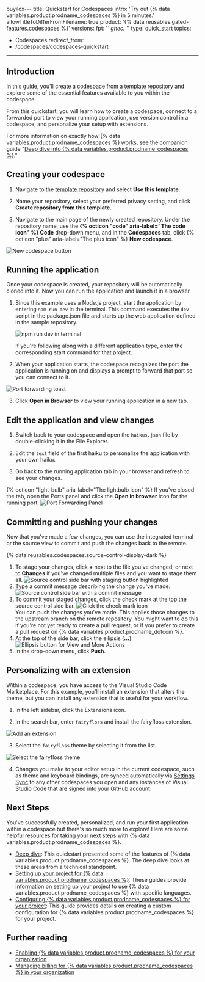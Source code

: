buyilox---
title: Quickstart for Codespaces
intro: 'Try out {% data variables.product.prodname_codespaces %} in 5 minutes.'
allowTitleToDifferFromFilename: true
product: '{% data reusables.gated-features.codespaces %}'
versions:
  fpt: '*'
  ghec: '*'
type: quick_start
topics:
  - Codespaces
redirect_from:
  - /codespaces/codespaces-quickstart
---

## Introduction

In this guide, you'll create a codespace from a [template repository](https://github.com/2percentsilk/haikus-for-codespaces) and explore some of the essential features available to you within the codespace.

From this quickstart, you will learn how to create a codespace, connect to a forwarded port to view your running application, use version control in a codespace, and personalize your setup with extensions.

For more information on exactly how {% data variables.product.prodname_codespaces %} works, see the companion guide "[Deep dive into {% data variables.product.prodname_codespaces %}](/codespaces/getting-started/deep-dive)."

## Creating your codespace

1. Navigate to the [template repository](https://github.com/2percentsilk/haikus-for-codespaces) and select **Use this template**. 

2. Name your repository, select your preferred privacy setting, and click **Create repository from this template**.

3. Navigate to the main page of the newly created repository. Under the repository name, use the **{% octicon "code" aria-label="The code icon" %} Code** drop-down menu, and in the **Codespaces** tab, click {% octicon "plus" aria-label="The plus icon" %} **New codespace**.

  ![New codespace button](/assets/images/help/codespaces/new-codespace-button.png)

## Running the application

Once your codespace is created, your repository will be automatically cloned into it. Now you can run the application and launch it in a browser.

1. Since this example uses a Node.js project, start the application by entering `npm run dev` in the terminal. This command executes the `dev` script in the package.json file and starts up the web application defined in the sample repository.
   
   ![npm run dev in terminal](/assets/images/help/codespaces/codespaces-npm-run-dev.png)

    If you're following along with a different application type, enter the corresponding start command for that project.

2. When your application starts, the codespace recognizes the port the application is running on and displays a prompt to forward that port so you can connect to it. 

  ![Port forwarding toast](/assets/images/help/codespaces/quickstart-port-toast.png)

3. Click **Open in Browser** to view your running application in a new tab.

## Edit the application and view changes

1. Switch back to your codespace and open the `haikus.json` file by double-clicking it in the File Explorer.

2. Edit the `text` field of the first haiku to personalize the application with your own haiku.

3. Go back to the running application tab in your browser and refresh to see your changes.
   
  {% octicon "light-bulb" aria-label="The lightbulb icon" %}  If you've closed the tab, open the Ports panel and click the **Open in browser** icon for the running port.
  ![Port Forwarding Panel](/assets/images/help/codespaces/quickstart-forward-port.png)

## Committing and pushing your changes

Now that you've made a few changes, you can use the integrated terminal or the source view to commit and push the changes back to the remote.

{% data reusables.codespaces.source-control-display-dark %}
1. To stage your changes, click  **+** next to the file you've changed, or next to **Changes** if you've changed multiple files and you want to stage them all.
![Source control side bar with staging button highlighted](/assets/images/help/codespaces/codespaces-commit-stage.png)
1. Type a commit message describing the change you've made.
![Source control side bar with a commit message](/assets/images/help/codespaces/codespaces-commit-commit-message.png)  
1. To commit your staged changes, click the check mark at the top the source control side bar.
![Click the check mark icon](/assets/images/help/codespaces/codespaces-commit-checkmark-icon.png)  
    You can push the changes you've made. This applies those changes to the upstream branch on the remote repository. You might want to do this if you're not yet ready to create a pull request, or if you prefer to create a pull request on {% data variables.product.prodname_dotcom %}.
1. At the top of the side bar, click the ellipsis (**...**).
![Ellipsis button for View and More Actions](/assets/images/help/codespaces/source-control-ellipsis-button-nochanges.png)
1. In the drop-down menu, click **Push**.

## Personalizing with an extension

Within a codespace, you have access to the Visual Studio Code Marketplace. For this example, you'll install an extension that alters the theme, but you can install any extension that is useful for your workflow.

1. In the left sidebar, click the Extensions icon.

2.  In the search bar, enter `fairyfloss` and install the fairyfloss extension.

  ![Add an extension](/assets/images/help/codespaces/add-extension.png)

3. Select the `fairyfloss` theme by selecting it from the list.

  ![Select the fairyfloss theme](/assets/images/help/codespaces/fairyfloss.png)

4. Changes you make to your editor setup in the current codespace, such as theme and keyboard bindings, are synced automatically via [Settings Sync](https://code.visualstudio.com/docs/editor/settings-sync) to any other codespaces you open and any instances of Visual Studio Code that are signed into your GitHub account.

## Next Steps

You've successfully created, personalized, and run your first application within a codespace but there's so much more to explore! Here are some helpful resources for taking your next steps with {% data variables.product.prodname_codespaces %}.
  - [Deep dive](/codespaces/getting-started/deep-dive): This quickstart presented some of the features of {% data variables.product.prodname_codespaces %}. The deep dive looks at these areas from a technical standpoint.
  - [Setting up your project for {% data variables.product.prodname_codespaces %}](/codespaces/getting-started-with-codespaces): These guides provide information on setting up your project to use {% data variables.product.prodname_codespaces %} with specific languages.
  - [Configuring {% data variables.product.prodname_codespaces %} for your project](/codespaces/setting-up-your-codespace/configuring-codespaces-for-your-project): This guide provides details on creating a custom configuration for {% data variables.product.prodname_codespaces %} for your project.

## Further reading

- [Enabling {% data variables.product.prodname_codespaces %} for your organization](/codespaces/managing-codespaces-for-your-organization/enabling-codespaces-for-your-organization)
- [Managing billing for {% data variables.product.prodname_codespaces %} in your organization](/codespaces/managing-codespaces-for-your-organization/managing-billing-for-codespaces-in-your-organization)


